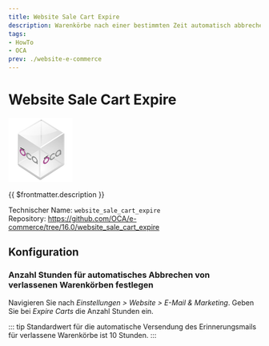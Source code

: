 ```yaml
---
title: Website Sale Cart Expire
description: Warenkörbe nach einer bestimmten Zeit automatisch abbrechen.
tags:
- HowTo
- OCA
prev: ./website-e-commerce
---
```

# Website Sale Cart Expire
![icon_oca_app](attachments/icon_oca_app.png)

{{ $frontmatter.description }}

Technischer Name: `website_sale_cart_expire`\
Repository: <https://github.com/OCA/e-commerce/tree/16.0/website_sale_cart_expire>

## Konfiguration

### Anzahl Stunden für automatisches Abbrechen von verlassenen Warenkörben festlegen

Navigieren Sie nach *Einstellungen > Website > E-Mail & Marketing*. Geben Sie bei *Expire Carts* die Anzahl Stunden ein.

::: tip
Standardwert für die automatische Versendung des Erinnerungsmails für verlassene Warenkörbe ist 10 Stunden.
:::